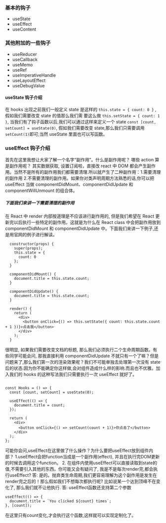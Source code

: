### 基本的钩子

- useState
- useEffect
- useContent

### 其他附加的一些钩子

- useReducer
- useCallback
- useMemo
- useRef
- useImperativeHandle
- useLayoutEffect
- useDebugValue

#### useState 钩子介绍

在 hooks 出现之前我们一般定义 state 是这样的 `this.state = { count: 0 }` , 假如我们需要改变 state 的值那么我们需
要这么做 `this.setState = { count: 1 }`, 当我们有了钩子函数以后,我们可以通过这样来定义一个 state `const [count, setCount] = useState(0)`, 假如我们需要改变 state,那么我们只需要调用`setCount(1)`即可;当然 useState 里面也可以写函数。

### useEffect 钩子介绍

首先在这里我想让大家了解一个名字“副作用”。什么是副作用呢？ 哪些 action 算是副作用呢？ 其实数据获取, 设置订阅啦，直接改 react 中 DOM 都会产生副作用。当然不是所有的副作用我们都需要清理.所以就产生了二种副作用：1.需要清理的副作用 2.不需要清理的副作用。如果你对类声明周期方法熟悉的话,你可以把 useEffect 当做 componentDidMount、componentDidUpdate 和 componentWillUnmount 的组合体。

##### 下面我们来讲一下需要清理的副作用

在 React 中 render 内部按道理是不应该进行副作用的, 但是我们希望在 React 更新完以后执行一些特定的副作用。这就是为什么在 React class 中会把副作用放到 componentDidMount 和 componentDidUpdate 中。下面我们来讲一下例子,还是用官网的例子进行解读。

```
  constructor(props) {
    super(props);
    this.state = {
      count: 0
    };
  }

  componentDidMount() {
    document.title = this.state.count;
  }

  componentDidUpdate() {
    document.title = this.state.count;
  }

  render() {
    return (
      <div>
        <button onClick={() => this.setState({ count: this.state.count + 1 })}>点击我</button>
      </div>
    );
  }
```

很明显, 如果我们需要改变文档的标题, 那么我们必须执行二个生命周期函数。有些同学可能会问, 那我直接利用 componentDidUpdate 不就只有一个了嘛？但是问题来了,那么我们第一次的渲染效果呢？我们不可能单独去处理第一次没有 state 后的状态.因为你不能确定你这样做,会对组件造成什么样的影响.而且也不优雅。加入我们的 hooks 的这种写法我们只需要执行一次 useEffect 就好了。

```

const Hooks = () => {
  const [count, setCount] = useState(0);

  useEffect(() => {
    document.title = count;
  });

  return (
    <div>
      <button onClick={() => setCount(count + 1)}>你点击了</button>
    </div>
  );
};

```

可能你会问,useEffect在这里做了什么操作？为什么要把useEffect放到组件内部？ 1.useEffect会把function当成是一个副作用(effect), 并且在执行完DOM更新的时候去调用这个function。 2. 在组件内使用useEffect可以直接读取到state的值,不需要引入其他的东西。你可能又会有疑问了, 我是不是每次render完,都会执行useEffect? 答: 是的。抛弃类生命周期,我们更容易理解为这个副作用是发生在render完之后的！那么假如我们不想每次都执行呢? 比如说某一个达到顶峰不在变化了, 那么我们就不让他执行. 答: useEffect函数还支持第二个参数
``` 
useEffect(() => {
  document.title = `You clicked ${count} times`;
}, [count]);

```
在这里只有count变化,才会执行这个函数,这样就可以实现定制化了。
